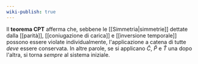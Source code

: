 ```yaml
---
wiki-publish: true
---
```

Il **teorema CPT** afferma che, sebbene le [[Simmetria|simmetrie]] dettate dalla [[parità]], [[coniugazione di carica]] e [[inversione temporale]] possono essere violate individualmente, l'applicazione a catena di tutte *deve* essere conservata. In altre parole, se si applicano $\hat{C}$, $\hat{P}$ e $\hat{T}$ una dopo l'altra, si torna *sempre* al sistema iniziale.